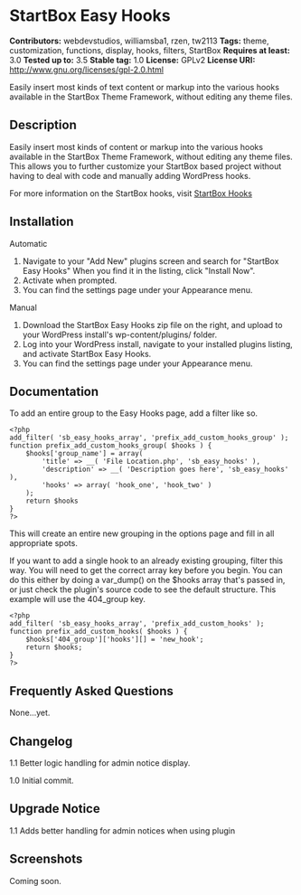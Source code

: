 # StartBox Easy Hooks #
**Contributors:** webdevstudios, williamsba1, rzen, tw2113
**Tags:** theme, customization, functions, display, hooks, filters, StartBox
**Requires at least:** 3.0
**Tested up to:** 3.5
**Stable tag:** 1.0
**License:** GPLv2
**License URI:** http://www.gnu.org/licenses/gpl-2.0.html

Easily insert most kinds of text content or markup into the various hooks available in the StartBox Theme Framework, without editing any theme files.

## Description ##

Easily insert most kinds of content or markup into the various hooks available in the StartBox Theme Framework, without editing any theme files. This allows you to further customize your StartBox based project without having to deal with code and manually adding WordPress hooks.

For more information on the StartBox hooks, visit [StartBox Hooks](http://docs.wpstartbox.com/Hooks)

## Installation ##

Automatic

1. Navigate to your "Add New" plugins screen and search for "StartBox Easy Hooks" When you find it in the listing, click "Install Now".
2. Activate when prompted.
3. You can find the settings page under your Appearance menu.

Manual

1. Download the StartBox Easy Hooks zip file on the right, and upload to your WordPress install's wp-content/plugins/ folder.
2. Log into your WordPress install, navigate to your installed plugins listing, and activate StartBox Easy Hooks.
3. You can find the settings page under your Appearance menu.

## Documentation ##

To add an entire group to the Easy Hooks page, add a filter like so.

	<?php
	add_filter( 'sb_easy_hooks_array', 'prefix_add_custom_hooks_group' );
	function prefix_add_custom_hooks_group( $hooks ) {
		$hooks['group_name'] = array(
			'title' => __( 'File Location.php', 'sb_easy_hooks' ),
			'description' => __( 'Description goes here', 'sb_easy_hooks' ),
			'hooks' => array( 'hook_one', 'hook_two' )
		);
		return $hooks
	}
	?>

This will create an entire new grouping in the options page and fill in all appropriate spots.

If you want to add a single hook to an already existing grouping, filter this way. You will need to get the correct array key before you begin. You can do this either by doing a var_dump() on the $hooks array that's passed in, or just check the plugin's source code to see the default structure. This example will use the 404_group key.

	<?php
	add_filter( 'sb_easy_hooks_array', 'prefix_add_custom_hooks' );
	function prefix_add_custom_hooks( $hooks ) {
		$hooks['404_group']['hooks'][] = 'new_hook';
		return $hooks;
	}
	?>

## Frequently Asked Questions ##

None...yet.

## Changelog ##

1.1 Better logic handling for admin notice display.

1.0 Initial commit.

## Upgrade Notice ##

1.1 Adds better handling for admin notices when using plugin

## Screenshots ##

Coming soon.
